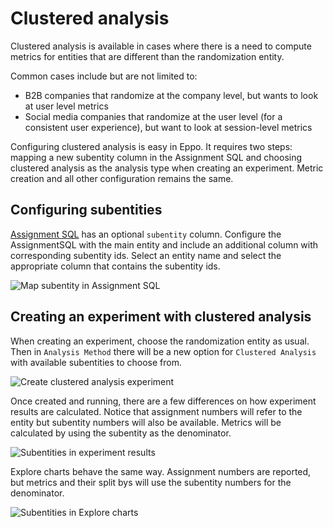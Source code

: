 # Clustered analysis

Clustered analysis is available in cases where there is a need to compute metrics for entities that are different than the randomization entity.

Common cases include but are not limited to:
- B2B companies that randomize at the company level, but wants to look at user level metrics
- Social media companies that randomize at the user level (for a consistent user experience), but want to look at session-level metrics

Configuring clustered analysis is easy in Eppo. It requires two steps: mapping a new subentity column in the Assignment SQL and choosing clustered analysis as the analysis type when creating an experiment. Metric creation and all other configuration remains the same.

## Configuring subentities

[Assignment SQL](/data-management/definitions/assignment-sql) has an optional `subentity` column. Configure the AssignmentSQL with the main entity and include an additional column with corresponding subentity ids. Select an entity name and select the appropriate column that contains the subentity ids.

![Map subentity in Assignment SQL](/img/experiments/clustered-analysis/subentity-map.png)

## Creating an experiment with clustered analysis

When creating an experiment, choose the randomization entity as usual. Then in `Analysis Method` there will be a new option for `Clustered Analysis` with available subentities to choose from.

![Create clustered analysis experiment](/img/experiments/clustered-analysis/clustered-analysis-experiment.png)

Once created and running, there are a few differences on how experiment results are calculated. Notice that assignment numbers will refer to the entity but subentity numbers will also be available. Metrics will be calculated by using the subentity as the denominator.

![Subentities in experiment results](/img/experiments/clustered-analysis/metrics-with-subentities.png)

Explore charts behave the same way. Assignment numbers are reported, but metrics and their split bys will use the subentity numbers for the denominator.

![Subentities in Explore charts](/img/experiments/clustered-analysis/explore-with-subentities.png)